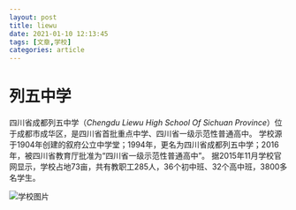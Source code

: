 ```yaml
---
layout: post
title: liewu
date: 2021-01-10 12:13:45
tags: [文章,学校]
categories: article
---
```

# 列五中学
四川省成都列五中学（_Chengdu Liewu High School Of Sichuan Province_）位于成都市成华区，是四川省首批重点中学、四川省一级示范性普通高中。
学校源于1904年创建的叙府公立中学堂；1994年，更名为四川省成都列五中学；2016年，被四川省教育厅批准为“四川省一级示范性普通高中”。
据2015年11月学校官网显示，学校占地73亩，共有教职工285人，36个初中班、32个高中班，3800多名学生。

![学校图片](https://bkimg.cdn.bcebos.com/pic/8435e5dde71190ef22f88ad0c71b9d16fdfa60b9?x-bce-process=image/resize,m_lfit,w_268,limit_1/format,f_jpg)